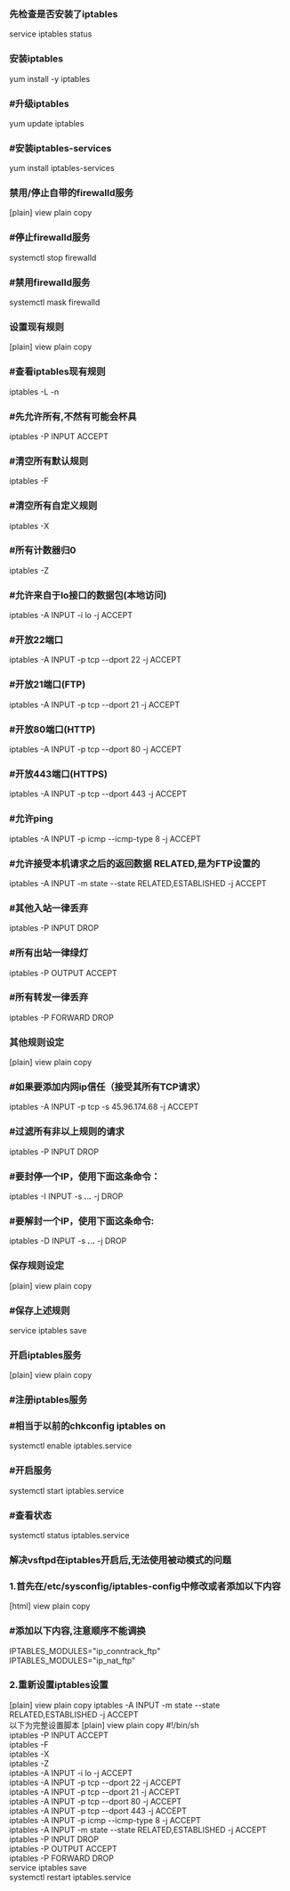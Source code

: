 ### 先检查是否安装了iptables 
service iptables status 

### 安装iptables

yum install -y iptables  

### #升级iptables  

yum update iptables   

### #安装iptables-services  

yum install iptables-services  

### 禁用/停止自带的firewalld服务

[plain] view plain copy

### #停止firewalld服务  

systemctl stop firewalld  

### #禁用firewalld服务  

systemctl mask firewalld  

### 设置现有规则

[plain] view plain copy

### #查看iptables现有规则  

iptables -L -n  

### #先允许所有,不然有可能会杯具  

iptables -P INPUT ACCEPT  

### #清空所有默认规则  

iptables -F  

### #清空所有自定义规则  

iptables -X  

### #所有计数器归0  

iptables -Z  

### #允许来自于lo接口的数据包(本地访问)  

iptables -A INPUT -i lo -j ACCEPT  

### #开放22端口  

iptables -A INPUT -p tcp --dport 22 -j ACCEPT  

### #开放21端口(FTP)  

iptables -A INPUT -p tcp --dport 21 -j ACCEPT  

### #开放80端口(HTTP)  

iptables -A INPUT -p tcp --dport 80 -j ACCEPT  

### #开放443端口(HTTPS)  

iptables -A INPUT -p tcp --dport 443 -j ACCEPT  

### #允许ping  

iptables -A INPUT -p icmp --icmp-type 8 -j ACCEPT  

### #允许接受本机请求之后的返回数据 RELATED,是为FTP设置的  

iptables -A INPUT -m state --state  RELATED,ESTABLISHED -j ACCEPT  

### #其他入站一律丢弃  

iptables -P INPUT DROP  

### #所有出站一律绿灯  

iptables -P OUTPUT ACCEPT  

### #所有转发一律丢弃  

iptables -P FORWARD DROP  

### 其他规则设定

[plain] view plain copy

### #如果要添加内网ip信任（接受其所有TCP请求）  

iptables -A INPUT -p tcp -s 45.96.174.68 -j ACCEPT  

### #过滤所有非以上规则的请求  

iptables -P INPUT DROP  

### #要封停一个IP，使用下面这条命令：  

iptables -I INPUT -s ***.***.***.*** -j DROP  

### #要解封一个IP，使用下面这条命令:  

iptables -D INPUT -s ***.***.***.*** -j DROP  

### 保存规则设定

[plain] view plain copy

### #保存上述规则  

service iptables save  

### 开启iptables服务

[plain] view plain copy

### #注册iptables服务  

### #相当于以前的chkconfig iptables on  

systemctl enable iptables.service  

### #开启服务  

systemctl start iptables.service  

### #查看状态  

systemctl status iptables.service  

### 解决vsftpd在iptables开启后,无法使用被动模式的问题

### 1.首先在/etc/sysconfig/iptables-config中修改或者添加以下内容

[html] view plain copy

### #添加以下内容,注意顺序不能调换  

IPTABLES_MODULES="ip_conntrack_ftp"  
IPTABLES_MODULES="ip_nat_ftp"  

### 2.重新设置iptables设置

[plain] view plain copy
iptables -A INPUT -m state --state  RELATED,ESTABLISHED -j ACCEPT  
以下为完整设置脚本
[plain] view plain copy
#!/bin/sh  
iptables -P INPUT ACCEPT  
iptables -F  
iptables -X  
iptables -Z  
iptables -A INPUT -i lo -j ACCEPT  
iptables -A INPUT -p tcp --dport 22 -j ACCEPT  
iptables -A INPUT -p tcp --dport 21 -j ACCEPT  
iptables -A INPUT -p tcp --dport 80 -j ACCEPT  
iptables -A INPUT -p tcp --dport 443 -j ACCEPT  
iptables -A INPUT -p icmp --icmp-type 8 -j ACCEPT  
iptables -A INPUT -m state --state RELATED,ESTABLISHED -j ACCEPT  
iptables -P INPUT DROP  
iptables -P OUTPUT ACCEPT  
iptables -P FORWARD DROP  
service iptables save  
systemctl restart iptables.service 